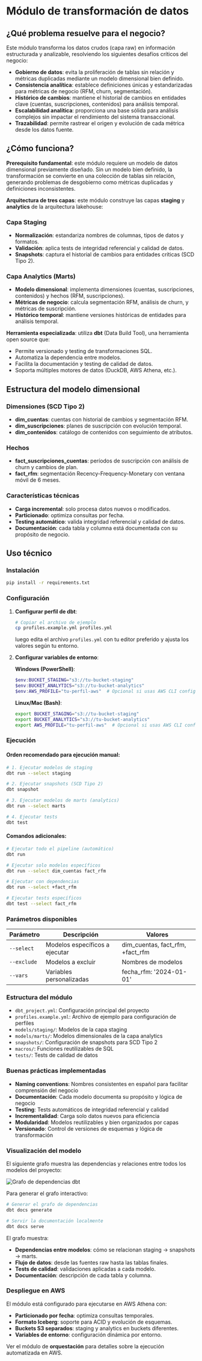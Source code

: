 # Módulo de transformación de datos

## ¿Qué problema resuelve para el negocio?

Este módulo transforma los datos crudos (capa raw) en información estructurada y analizable, resolviendo los siguientes desafíos críticos del negocio:

- **Gobierno de datos**: evita la proliferación de tablas sin relación y métricas duplicadas mediante un modelo dimensional bien definido.
- **Consistencia analítica**: establece definiciones únicas y estandarizadas para métricas de negocio (RFM, churn, segmentación).
- **Histórico de cambios**: mantiene el historial de cambios en entidades clave (cuentas, suscripciones, contenidos) para análisis temporal.
- **Escalabilidad analítica**: proporciona una base sólida para análisis complejos sin impactar el rendimiento del sistema transaccional.
- **Trazabilidad**: permite rastrear el origen y evolución de cada métrica desde los datos fuente.

## ¿Cómo funciona?

**Prerequisito fundamental**: este módulo requiere un modelo de datos dimensional previamente diseñado. Sin un modelo bien definido, la transformación se convierte en una colección de tablas sin relación, generando problemas de desgobierno como métricas duplicadas y definiciones inconsistentes.

**Arquitectura de tres capas**: este módulo construye las capas **staging** y **analytics** de la arquitectura lakehouse:

### Capa Staging
- **Normalización**: estandariza nombres de columnas, tipos de datos y formatos.
- **Validación**: aplica tests de integridad referencial y calidad de datos.
- **Snapshots**: captura el historial de cambios para entidades críticas (SCD Tipo 2).

### Capa Analytics (Marts)
- **Modelo dimensional**: implementa dimensiones (cuentas, suscripciones, contenidos) y hechos (RFM, suscripciones).
- **Métricas de negocio**: calcula segmentación RFM, análisis de churn, y métricas de suscripción.
- **Histórico temporal**: mantiene versiones históricas de entidades para análisis temporal.

**Herramienta especializada**: utiliza **dbt** (Data Build Tool), una herramienta open source que:
- Permite versionado y testing de transformaciones SQL.
- Automatiza la dependencia entre modelos.
- Facilita la documentación y testing de calidad de datos.
- Soporta múltiples motores de datos (DuckDB, AWS Athena, etc.).

## Estructura del modelo dimensional

### Dimensiones (SCD Tipo 2)
- **dim_cuentas**: cuentas con historial de cambios y segmentación RFM.
- **dim_suscripciones**: planes de suscripción con evolución temporal.
- **dim_contenidos**: catálogo de contenidos con seguimiento de atributos.

### Hechos
- **fact_suscripciones_cuentas**: períodos de suscripción con análisis de churn y cambios de plan.
- **fact_rfm**: segmentación Recency-Frequency-Monetary con ventana móvil de 6 meses.

### Características técnicas
- **Carga incremental**: solo procesa datos nuevos o modificados.
- **Particionado**: optimiza consultas por fecha.
- **Testing automático**: valida integridad referencial y calidad de datos.
- **Documentación**: cada tabla y columna está documentada con su propósito de negocio.

## Uso técnico

### Instalación

```bash
pip install -r requirements.txt
```

### Configuración

1. **Configurar perfil de dbt**:
   ```bash
   # Copiar el archivo de ejemplo
   cp profiles.example.yml profiles.yml
   ```
   
   luego edita el archivo `profiles.yml` con tu editor preferido y ajusta los valores según tu entorno.

2. **Configurar variables de entorno**:
   
   **Windows (PowerShell)**:
   ```powershell
   $env:BUCKET_STAGING="s3://tu-bucket-staging"
   $env:BUCKET_ANALYTICS="s3://tu-bucket-analytics"
   $env:AWS_PROFILE="tu-perfil-aws"  # Opcional si usas AWS CLI configurado
   ```
   
   **Linux/Mac (Bash)**:
   ```bash
   export BUCKET_STAGING="s3://tu-bucket-staging"
   export BUCKET_ANALYTICS="s3://tu-bucket-analytics"
   export AWS_PROFILE="tu-perfil-aws"  # Opcional si usas AWS CLI configurado
   ```

### Ejecución

#### Orden recomendado para ejecución manual:

```bash
# 1. Ejecutar modelos de staging
dbt run --select staging

# 2. Ejecutar snapshots (SCD Tipo 2)
dbt snapshot

# 3. Ejecutar modelos de marts (analytics)
dbt run --select marts

# 4. Ejecutar tests
dbt test
```

#### Comandos adicionales:

```bash
# Ejecutar todo el pipeline (automático)
dbt run

# Ejecutar solo modelos específicos
dbt run --select dim_cuentas fact_rfm

# Ejecutar con dependencias
dbt run --select +fact_rfm

# Ejecutar tests específicos
dbt test --select fact_rfm
```

### Parámetros disponibles

| Parámetro | Descripción | Valores |
|-----------|-------------|---------|
| `--select` | Modelos específicos a ejecutar | dim_cuentas, fact_rfm, +fact_rfm |
| `--exclude` | Modelos a excluir | Nombres de modelos |
| `--vars` | Variables personalizadas | fecha_rfm: '2024-01-01' |

### Estructura del módulo

- `dbt_project.yml`: Configuración principal del proyecto
- `profiles.example.yml`: Archivo de ejemplo para configuración de perfiles
- `models/staging/`: Modelos de la capa staging
- `models/marts/`: Modelos dimensionales de la capa analytics
- `snapshots/`: Configuración de snapshots para SCD Tipo 2
- `macros/`: Funciones reutilizables de SQL
- `tests/`: Tests de calidad de datos

### Buenas prácticas implementadas

- **Naming conventions**: Nombres consistentes en español para facilitar comprensión del negocio
- **Documentación**: Cada modelo documenta su propósito y lógica de negocio
- **Testing**: Tests automáticos de integridad referencial y calidad
- **Incrementalidad**: Carga solo datos nuevos para eficiencia
- **Modularidad**: Modelos reutilizables y bien organizados por capas
- **Versionado**: Control de versiones de esquemas y lógica de transformación

### Visualización del modelo

El siguiente grafo muestra las dependencias y relaciones entre todos los modelos del proyecto:

![Grafo de dependencias dbt](dag_completo.png)

Para generar el grafo interactivo:

```bash
# Generar el grafo de dependencias
dbt docs generate

# Servir la documentación localmente
dbt docs serve
```

El grafo muestra:
- **Dependencias entre modelos**: cómo se relacionan staging → snapshots → marts.
- **Flujo de datos**: desde las fuentes raw hasta las tablas finales.
- **Tests de calidad**: validaciones aplicadas a cada modelo.
- **Documentación**: descripción de cada tabla y columna.

### Despliegue en AWS

El módulo está configurado para ejecutarse en AWS Athena con:
- **Particionado por fecha**: optimiza consultas temporales.
- **Formato Iceberg**: soporte para ACID y evolución de esquemas.
- **Buckets S3 separados**: staging y analytics en buckets diferentes.
- **Variables de entorno**: configuración dinámica por entorno.

Ver el módulo de **orquestación** para detalles sobre la ejecución automatizada en AWS.
